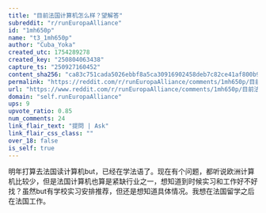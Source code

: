 ```yaml
---
title: "目前法国计算机怎么样？望解答"
subreddit: "r/runEuropaAlliance"
id: "1mh650p"
name: "t3_1mh650p"
author: "Cuba_Yoka"
created_utc: 1754289278
created_key: "250804063438"
capture_ts: "250927160452"
content_sha256: "ca83c751cada5026ebbf8a5ca30916902458deb7c82ce41af800b9fd2b4033a6"
permalink: "https://reddit.com/r/runEuropaAlliance/comments/1mh650p/目前法国计算机怎么样望解答/"
url: "https://www.reddit.com/r/runEuropaAlliance/comments/1mh650p/目前法国计算机怎么样望解答/"
domain: "self.runEuropaAlliance"
ups: 9
upvote_ratio: 0.85
num_comments: 24
link_flair_text: "提問 | Ask"
link_flair_css_class: ""
over_18: false
is_self: true
---
```


明年打算去法国读计算机but，已经在学法语了。现在有个问题，都听说欧洲计算机比较少，但是法国计算机也算是紧缺行业之一，想知道到时候实习和工作好不好找？虽然but有学校实习安排推荐，但还是想知道具体情况。我想在法国留学之后在法国工作。
